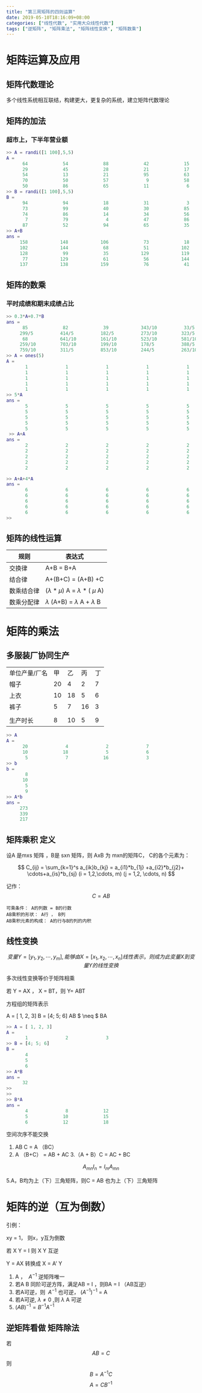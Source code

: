 ```yaml
---
title: "第三周矩阵的四则运算"
date: 2019-05-10T18:16:09+08:00
categories: ["线性代数", "实用大众线性代数"]
tags: ["逆矩阵", "矩阵乘法", "矩阵线性变换", "矩阵数乘"]
---
```


# 矩阵运算及应用

##  矩阵代数理论

多个线性系统相互联结，构建更大，更复杂的系统，建立矩阵代数理论

## 矩阵的加法

### 超市上，下半年营业额

```matlab
>> A = randi([1 100],5,5)
A =
      64             54             88             42             15
      29             45             28             21             17
      54             13             21             95             63
      70             50             57              9             58
      50             86             65             11              6
>> B = randi([1 100],5,5)
B =
      94             94             18             31              3
      73             99             40             30             85
      74             86             14             34             56
       7             79              4             47             86
      87             52             94             65             35
>> A+B
ans =
     158            148            106             73             18
     102            144             68             51            102
     128             99             35            129            119
      77            129             61             56            144
     137            138            159             76             41
```

## 矩阵的数乘

### 平时成绩和期末成绩占比

```matlab
>> 0.3*A+0.7*B
ans =
      85             82             39            343/10          33/5
     299/5          414/5          182/5          273/10         323/5
      68            641/10         161/10         523/10         581/10
     259/10         703/10         199/10         178/5          388/5
     759/10         311/5          853/10         244/5          263/10
>> A = ones(5)
A =
       1              1              1              1              1
       1              1              1              1              1
       1              1              1              1              1
       1              1              1              1              1
       1              1              1              1              1
>> 5*A
ans =
       5              5              5              5              5
       5              5              5              5              5
       5              5              5              5              5
       5              5              5              5              5
       5              5              5              5              5
 >> A+A
ans =
       2              2              2              2              2
       2              2              2              2              2
       2              2              2              2              2
       2              2              2              2              2
       2              2              2              2              2

>> A+A+4*A
ans =
       6              6              6              6              6
       6              6              6              6              6
       6              6              6              6              6
       6              6              6              6              6
       6              6              6              6              6
>>
```



## 矩阵的线性运算

| 规则       | 表达式                                            |
| ---------- | ------------------------------------------------- |
| 交换律     | A+B = B+A                                         |
| 结合律     | A+(B+C) = (A+B) +C                                |
| 数乘结合律 | ($\lambda * \mu$) A = $\lambda$ * ( $\mu$ A) |
| 数乘分配律 | $\lambda$ (A+B)  = $\lambda$ A + $\lambda$ B      |



# 矩阵的乘法

## 多服装厂协同生产

|               |      |      |      |      |
| ------------- | ---- | ---- | ---- | ---- |
| 单位产量/厂名 | 甲   | 乙   | 丙   | 丁   |
| 帽子          | 20   | 4    | 2    | 7    |
| 上衣          | 10   | 18   | 5    | 6    |
| 裤子          | 5    | 7    | 16   | 3    |
|               |      |      |      |      |
| 生产时长      | 8    | 10   | 5    | 9    |



```matlab
>> A
A =
      20              4              2              7
      10             18              5              6
       5              7             16              3
>> b
b =
       8
      10
       5
       9
>> A*b
ans =
     273
     339
     217
```



## 矩阵乘积 定义

设A 是mxs 矩阵 ，B是 sxn 矩阵，则 AxB 为 mxn的矩阵C， C的各个元素为：

$$
C_{ij} =  \sum_{k=1}^s a_{ik}b_{kj} = a_{i1}*b_{1j} +a_{i2}*b_{j2}+ \cdots+a_{is}*b_{sj}
(i = 1,2,\cdots, m) (j = 1,2, \cdots, n)
$$



记作：
$$
C = A B
$$


```highlight
可乘条件： A的列数 = B的行数
AB乘积的形状： A行 ， B列
AB乘积元素的构成： A的行与B的列的内积
```



## 线性变换

$$
变量 Y = [y_1, y_2 , \cdots, y_m],能够由X = [x_1, x_2, \cdots, x_n] 线性表示，
则成为此变量X到变量Y的线性变换
$$



多次线性变换等价于矩阵相乘

若 Y = AX ， X = BT，则 Y= ABT



方程组的矩阵表示

A = [ 1, 2, 3]    B = [4; 5; 6]      AB  $ \neq $ BA



```matlab
>> A = [ 1, 2, 3]
A =
       1              2              3
>> B = [4; 5; 6]
B =
       4
       5
       6
>> A*B
ans =
      32
>>
>>
>> B*A
ans =
       4              8             12
       5             10             15
       6             12             18
```



空间次序不能交换

1. AB C = A （BC）
2. A （B+C） = AB + AC
3.（A + B）C = AC + BC

$$A_{mn}I_{n} = I_mA_{mn}$$



5.A，B均为上（下）三角矩阵，则C = AB 也为上（下）三角矩阵

# 矩阵的逆（互为倒数）

引例：

xy = 1， 则x，y互为倒数

若 X Y = I 则 X Y 互逆





Y = AX 转换成  X = A' Y

1. A ， $\ A^{-1}$ 逆矩阵唯一
2. 若A B 同阶可逆方阵，满足AB = I ，则BA = I  （AB互逆）
3. 若A可逆，则 $\ A^{-1}$ 也可逆，$\ ( A^{-1})^{-1}$ = A
4. 若A可逆, $\lambda \neq 0$ ,则 $\lambda$ A 可逆
5. $(AB)^{-1} = B^{-1} A^{-1}$


## 逆矩阵看做 矩阵除法

若
$$AB = C$$
则
$$B = A^{-1}C$$
$$A = CB^{-1}$$
